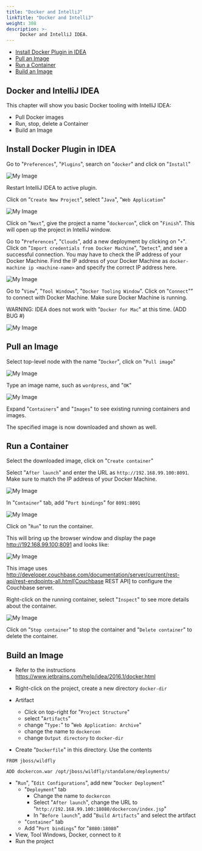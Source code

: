 ```yaml
---
title: "Docker and IntelliJ"
linkTitle: "Docker and IntelliJ"
weight: 308
description: >-
     Docker and IntelliJ IDEA.
---
```




- [Install Docker Plugin in IDEA](#install-docker-plugin-in-idea)
- [Pull an Image](#pull-an-image)
- [Run a Container](#run-a-container)
- [Build an Image](#build-an-image)

## Docker and IntelliJ IDEA

This chapter will show you basic Docker tooling with IntelliJ IDEA:

- Pull Docker images
- Run, stop, delete a Container
- Build an Image

## Install Docker Plugin in IDEA

Go to "`Preferences`", "`Plugins`",  search on "`docker`" and click on "`Install`"

![My Image](install_plugin.png)

Restart IntelliJ IDEA to active plugin.

Click on "`Create New Project`", select "`Java`", "`Web Application`"

![My Image](docker-intellij-create-java-project.png)

Click on "`Next`", give the project a name "`dockercon`", click on "`Finish`". This will open up the project in IntelliJ window.

Go to "`Preferences`", "`Clouds`", add a new deployment by clicking on "`+`". Click on "`Import credentials from Docker Machine`", "`Detect`", and see a successful connection. You may have to check the IP address of your Docker Machine. Find the IP address of your Docker Machine as `docker-machine ip <machine-name>` and specify the correct IP address here.

![My Image](docker-intellij-cloud-connection.png)

Go to "`View`", "`Tool Windows`", "`Docker Tooling Window`". Click on "`Connect`"" to connect with Docker Machine. Make sure Docker Machine is running. 

WARNING: IDEA does not work with "`Docker for Mac`" at this time. (ADD BUG #)

![My Image](docker-intellij-tool-window.png)

## Pull an Image

Select top-level node with the name "`Docker`", click on "`Pull image`"

![My Image](docker-intellij-pull-image.png)

Type an image name, such as `wordpress`, and "`OK`"

![My Image](docker-intellij-repository-name.png)

Expand "`Containers`" and "`Images`" to see existing running containers and images.

The specified image is now downloaded and shown as well.

## Run a Container

Select the downloaded image, click on "`Create container`"

Select "`After launch`" and enter the URL as `http://192.168.99.100:8091`. Make sure to match the IP address of your Docker Machine.

![My Image](docker-intellij-deployment-after-launch.png)

In "`Container`" tab, add "`Port bindings`" for `8091:8091`

![My Image](docker-intellij-container-ports.png)

Click on "`Run`" to run the container.

This will bring up the browser window and display the page http://192.168.99.100:8091 and looks like:

![My Image](docker-intellij-run-container-browser.png)

This image uses http://developer.couchbase.com/documentation/server/current/rest-api/rest-endpoints-all.html[Couchbase REST API] to configure the Couchbase server. 

Right-click on the running container, select "`Inspect`" to see more details about the container.

![My Image](docker-intellij-container-inspect.png)

Click on "`Stop container`" to stop the container and "`Delete container`" to delete the container.

## Build an Image

- Refer to the instructions https://www.jetbrains.com/help/idea/2016.1/docker.html

- Right-click on the project, create a new directory `docker-dir`
- Artifact
  - Click on top-right for "`Project Structure`"
  -  select "`Artifacts`"
  - change "`Type:`" to "`Web Application: Archive`"
  - change the name to `dockercon`
  - change `Output directory` to `docker-dir`
- Create "`Dockerfile`" in this directory. Use the contents


```
FROM jboss/wildfly

ADD dockercon.war /opt/jboss/wildfly/standalone/deployments/
```


- "`Run`", "`Edit Configurations`", add new "`Docker Deployment`"
  -  "`Deployment`" tab
     - Change the name to `dockercon`
     - Select "`After launch`", change the URL to "`http://192.168.99.100:18080/dockercon/index.jsp`"
     - In "`Before launch`", add "`Build Artifacts`" and select the artifact
   -  "`Container`" tab
     -  Add "`Port bindings`" for "`8080:18080`"
- View, Tool Windows, Docker, connect to it
- Run the project
